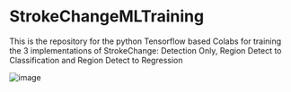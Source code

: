 # StrokeChangeMLTraining
This is the repository for the python Tensorflow based Colabs for training the 3 implementations of StrokeChange:  Detection Only,  Region Detect to Classification and Region Detect to Regression

![image](https://user-images.githubusercontent.com/11790686/230692220-c84efe7a-1915-4198-b462-b62febb06c4f.png)

